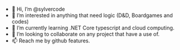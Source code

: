 - 👋 Hi, I’m @sylvercode
- 👀 I’m interested in anything that need logic (D&D, Boardgames and codes)
- 🌱 I’m currently learning .NET Core typescript and cloud computing.
- 💞️ I’m looking to collaborate on any project that have a use of.
- 📫 Reach me by github features.

<!---
sylvercode/sylvercode is a ✨ special ✨ repository because its `README.md` (this file) appears on your GitHub profile.
You can click the Preview link to take a look at your changes.
--->
